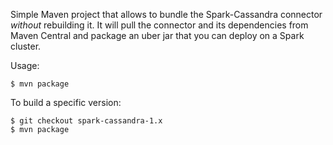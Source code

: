 Simple Maven project that allows to bundle the Spark-Cassandra connector *without* rebuilding it. It will pull the connector and its dependencies from Maven Central and package an uber jar that you can deploy on a Spark cluster.

Usage:

    $ mvn package

To build a specific version:

    $ git checkout spark-cassandra-1.x
    $ mvn package
